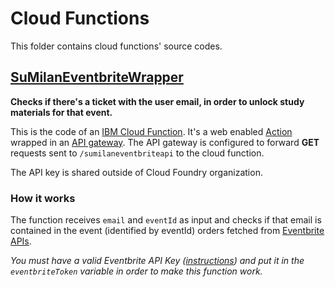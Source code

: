 # Cloud Functions
This folder contains cloud functions' source codes.

## [SuMilanEventbriteWrapper](SuMilanEventbriteWrapper.js)
**Checks if there's a ticket with the user email, in order to unlock study materials for that event.**

This is the code of an [IBM Cloud Function](https://www.ibm.com/cloud). It's a web enabled [Action](https://cloud.ibm.com/docs/openwhisk?topic=openwhisk-actions_over) wrapped in an [API gateway](https://cloud.ibm.com/docs/api-gateway?topic=api-gateway-getting-started).
The API gateway is configured to forward **GET** requests sent to `/sumilaneventbriteapi` to the cloud function.

The API key is shared outside of Cloud Foundry organization.

### How it works
The function receives `email` and `eventId` as input and checks if that email is contained in the event (identified by eventId) orders fetched from [Eventbrite APIs](https://www.eventbrite.com/platform/api#/reference/order/retrieve/list-orders-by-event-id).

_You must have a valid Eventbrite API Key ([instructions](https://www.eventbrite.it/platform/docs/authentication#get-a-private-token)) and put it in the `eventbriteToken` variable in order to make this function work._